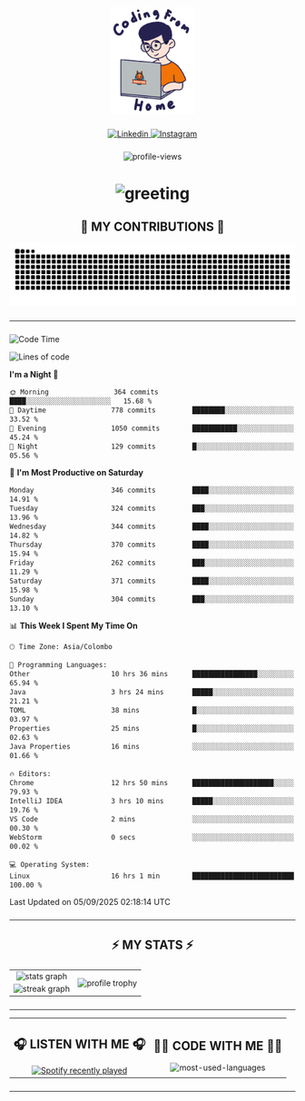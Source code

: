 <div align="center">
    <img width="150" src="./assets/top.gif" alt="top-image"/>
</div>

###    

<div align="center">
    <a href="https://www.linkedin.com/in/nureka-rodrigo/" target="_blank">
        <img src="https://user-images.githubusercontent.com/74038190/235294012-0a55e343-37ad-4b0f-924f-c8431d9d2483.gif" width="50px" alt="Linkedin"/>
    </a>
    <a href="https://www.instagram.com/nureka_rodrigo/" target="_blank">
        <img src="https://user-images.githubusercontent.com/74038190/235294013-a33e5c43-a01c-43f6-b44d-a406d8b4ab75.gif" width="50px"  alt="Instagram"/>
    </a>
</div>

###    

<div align="center">
    <img src="https://komarev.com/ghpvc/?username=nureka-rodrigo&color=blue" alt="profile-views"/>
</div> 

###    

<h1 align="center">
    <img src="https://readme-typing-svg.herokuapp.com/?font=Righteous&size=35&center=true&vCenter=true&width=500&height=70&duration=4000&lines=Hi+There!+👋;+I'm+Nureka+Rodrigo!;" alt="greeting"/>
</h1> 

###

<h2 align="center">🐍 MY CONTRIBUTIONS 🐍</h2>

<div align="center">
    <img alt="snake eating my contributions" src="https://raw.githubusercontent.com/nureka-rodrigo/nureka-rodrigo/output/github-contribution-grid-snake.svg"/>
</div> 

###

<hr/>

###

<!--START_SECTION:waka-->
![Code Time](http://img.shields.io/badge/Code%20Time-1%2C659%20hrs%2043%20mins-blue)

![Lines of code](https://img.shields.io/badge/From%20Hello%20World%20I%27ve%20Written-594.7%20thousand%20lines%20of%20code-blue)

**I'm a Night 🦉** 

```text
🌞 Morning                364 commits         ████░░░░░░░░░░░░░░░░░░░░░   15.68 % 
🌆 Daytime                778 commits         ████████░░░░░░░░░░░░░░░░░   33.52 % 
🌃 Evening                1050 commits        ███████████░░░░░░░░░░░░░░   45.24 % 
🌙 Night                  129 commits         █░░░░░░░░░░░░░░░░░░░░░░░░   05.56 % 
```
📅 **I'm Most Productive on Saturday** 

```text
Monday                   346 commits         ████░░░░░░░░░░░░░░░░░░░░░   14.91 % 
Tuesday                  324 commits         ███░░░░░░░░░░░░░░░░░░░░░░   13.96 % 
Wednesday                344 commits         ████░░░░░░░░░░░░░░░░░░░░░   14.82 % 
Thursday                 370 commits         ████░░░░░░░░░░░░░░░░░░░░░   15.94 % 
Friday                   262 commits         ███░░░░░░░░░░░░░░░░░░░░░░   11.29 % 
Saturday                 371 commits         ████░░░░░░░░░░░░░░░░░░░░░   15.98 % 
Sunday                   304 commits         ███░░░░░░░░░░░░░░░░░░░░░░   13.10 % 
```


📊 **This Week I Spent My Time On** 

```text
🕑︎ Time Zone: Asia/Colombo

💬 Programming Languages: 
Other                    10 hrs 36 mins      ████████████████░░░░░░░░░   65.94 % 
Java                     3 hrs 24 mins       █████░░░░░░░░░░░░░░░░░░░░   21.21 % 
TOML                     38 mins             █░░░░░░░░░░░░░░░░░░░░░░░░   03.97 % 
Properties               25 mins             █░░░░░░░░░░░░░░░░░░░░░░░░   02.63 % 
Java Properties          16 mins             ░░░░░░░░░░░░░░░░░░░░░░░░░   01.66 % 

🔥 Editors: 
Chrome                   12 hrs 50 mins      ████████████████████░░░░░   79.93 % 
IntelliJ IDEA            3 hrs 10 mins       █████░░░░░░░░░░░░░░░░░░░░   19.76 % 
VS Code                  2 mins              ░░░░░░░░░░░░░░░░░░░░░░░░░   00.30 % 
WebStorm                 0 secs              ░░░░░░░░░░░░░░░░░░░░░░░░░   00.02 % 

💻 Operating System: 
Linux                    16 hrs 1 min        █████████████████████████   100.00 % 
```


 Last Updated on 05/09/2025 02:18:14 UTC
<!--END_SECTION:waka-->

###

<hr/>

###

<h2 align="center">⚡ MY STATS ⚡</h2>

###    

<div align="center">
    <table>
        <tr>
            <td align="center">
                <img src="https://github-readme-stats.vercel.app/api?username=nureka-rodrigo&show_icons=true&count_private=true&theme=dark" alt="stats graph"/>
            </td>
            <td rowspan="2" align="center">
                <img align="center" src="https://github-profile-trophy.vercel.app/?username=nureka-rodrigo&theme=darkhub&no-bg=true&margin-w=5&margin-h=5&column=3" alt="profile trophy" />
            </td>
        </tr>
        <tr>
            <td align="center">
                <img src="https://streak-stats.demolab.com?user=nureka-rodrigo&theme=dark" alt="streak graph"/>
            </td>
        </tr>
    </table>
</div> 

###

<hr/>

<div align="center">
    <table>
        <tr>
            <td align="center">
                <h2>🎧 LISTEN WITH ME 🎧</h2>
                <a href="https://open.spotify.com/user/zjqfkmbawszam1irs05fwxsls">
                    <img src="https://spotify-recently-played-readme.vercel.app/api?user=zjqfkmbawszam1irs05fwxsls&count=5&unique=true" alt="Spotify recently played"  />
                </a>
            </td>
            <td align="center">
                <h2>👨‍💻 CODE WITH ME 👨‍💻</h2>
                <img src="https://github-readme-stats.vercel.app/api/wakatime?username=@nureka99&theme=dark&compact=True&langs_count=10" alt="most-used-languages"/>
            </td>
        </tr>
    </table>
</div> 

###

<hr/>
